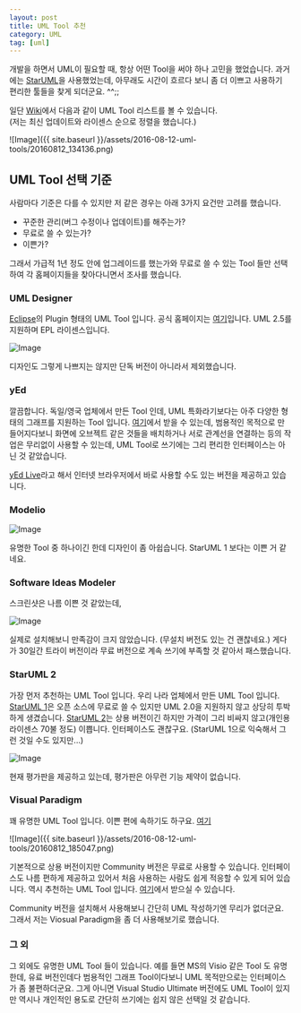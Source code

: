 ```yaml
---
layout: post
title: UML Tool 추천
category: UML
tag: [uml]
---
```


개발을 하면서 UML이 필요할 때, 항상 어떤 Tool을 써야 하나 고민을 
했었습니다. 과거에는 [StarUML](http://staruml.sourceforge.net/v1/)을 사용했었는데,
아무래도 시간이 흐르다 보니 좀 더 이쁘고 사용하기 편리한 툴들을 찾게 되더군요. ^^;;


일단 [Wiki](https://en.wikipedia.org/wiki/List_of_Unified_Modeling_Language_tools)에서
다음과 같이 UML Tool 리스트를 볼 수 있습니다.  
(저는 최신 업데이트와 라이센스 순으로 정렬을 했습니다.)

![Image]({{ site.baseurl }}/assets/2016-08-12-uml-tools/20160812_134136.png)

## UML Tool 선택 기준

사람마다 기준은 다를 수 있지만 저 같은 경우는 아래 3가지 요건만 고려를 했습니다.

* 꾸준한 관리(버그 수정이나 업데이트)를 해주는가?
* 무료로 쓸 수 있는가?
* 이쁜가? 

그래서 가급적 1년 정도 안에 업그레이드를 했는가와 무료로 쓸 수 있는 Tool 들만 선택하여
각 홈페이지들을 찾아다니면서 조사를 했습니다.


### UML Designer

[Eclipse](https://www.eclipse.org/)의 Plugin 형태의 UML Tool 입니다.
공식 홈페이지는 [여기](http://www.umldesigner.org/)입니다. 
UML 2.5를 지원하며 EPL 라이센스입니다. 

![Image](http://www.umldesigner.org/images/ClassDiagram.png)

디자인도 그렇게 나쁘지는 않지만 단독 버전이 아니라서 제외했습니다.


### yEd

깔끔합니다. 독일/영국 업체에서 만든 Tool 인데, UML 특화라기보다는
아주 다양한 형태의 그래프를 지원하는 Tool 입니다. 
[여기](http://www.yworks.com/)에서 받을 수 있는데, 
범용적인 목적으로 만들어지다보니 화면에 오브젝트 같은 것들을 배치하거나
서로 관계선을 연결하는 등의 작업은 무리없이 사용할 수 있는데,
UML Tool로 쓰기에는 그리 편리한 인터페이스는 아닌 것 같았습니다.

[yEd Live](https://www.yworks.com/yed-live/)라고 해서 인터넷 브라우저에서
바로 사용할 수도 있는 버전을 제공하고 있습니다.

### Modelio

![Image](http://www.modelio.org/images/stories/gettin_started_images/prep/class-diagram-modeler.png)

유명한 Tool 중 하나이긴 한데 디자인이 좀 아쉽습니다.
StarUML 1 보다는 이쁜 거 같네요.

### Software Ideas Modeler

스크린샷은 나름 이쁜 것 같았는데,

![Image](https://www.softwareideas.net/Images/main-screen7.png)

실제로 설치해보니 만족감이 크지 않았습니다. (무설치 버전도 있는 건 괜찮네요.)
게다가 30일간 트라이 버전이라 무료 버전으로 계속 쓰기에 부족할 것 같아서 패스했습니다.

### StarUML 2

가장 먼저 추천하는 UML Tool 입니다.
우리 나라 업체에서 만든 UML Tool 입니다. [StarUML 1](http://staruml.sourceforge.net/v1/)은 
오픈 소스에 무료로 쓸 수 있지만 UML 2.0을 지원하지 않고 상당히 투박하게 생겼습니다. 
[StarUML 2](http://staruml.io/)는 상용 버전이긴 하지만 가격이 그리 비싸지 않고(개인용 라이센스 70불 정도)
이쁩니다. 인터페이스도 괜찮구요. (StarUML 1으로 익숙해서 그런 것일 수도 있지만...)

![Image](http://staruml.io/image/screenshot.png)

현재 평가판을 제공하고 있는데, 평가판은 아무런 기능 제약이 없습니다. 



### Visual Paradigm

꽤 유명한 UML Tool 입니다. 이쁜 편에 속하기도 하구요.
[여기]()

![Image]({{ site.baseurl }}/assets/2016-08-12-uml-tools/20160812_185047.png)

기본적으로 상용 버전이지만 Community 버전은 무료로 사용할 수 있습니다.
인터페이스도 나름 편하게 제공하고 있어서 처음 사용하는 사람도 쉽게 적응할 수 있게 되어 있습니다. 
역시 추천하는 UML Tool 입니다.
[여기](https://www.visual-paradigm.com/)에서 받으실 수 있습니다.

Community 버전을 설치해서 사용해보니 간단히 UML 작성하기엔 무리가 없더군요.
그래서 저는 Viosual Paradigm을 좀 더 사용해보기로 했습니다. 


### 그 외

그 외에도 유명한 UML Tool 들이 있습니다. 예를 들면 MS의 Visio 같은 Tool 도 유명한데,
유료 버전인데다 범용적인 그래프 Tool이다보니 UML 목적만으로는 인터페이스가 좀 불편하더군요.
그게 아니면 Visual Studio Ultimate 버전에도 UML Tool이 있지만 역시나 개인적인 용도로
간단히 쓰기에는 쉽지 않은 선택일 것 같습니다. 